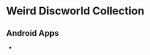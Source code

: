 # Weird Discworld Collection


## Android Apps

- []()[](https://play.google.com/store/apps/details?id=cz.extremeturtle.pratchettchecklist)
